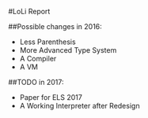 #LoLi Report

##Possible changes in 2016:

- Less Parenthesis
- More Advanced Type System
- A Compiler
- A VM

##TODO in 2017:

- Paper for ELS 2017
- A Working Interpreter after Redesign
